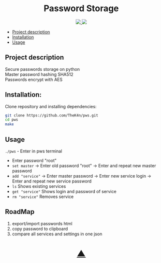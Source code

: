 <h1 align="center">Password Storage</h1>

<p align="center">
  <a href="https://github.com/TheK4n">
    <img src="https://img.shields.io/github/followers/TheK4n?label=Follow&style=social">
  </a>
  <a href="https://github.com/TheK4n/pws">
    <img src="https://img.shields.io/github/stars/TheK4n/pws?style=social">
  </a>
</p>


* [Project description](#chapter-0)
* [Installation](#chapter-1)
* [Usage](#chapter-2)


<a id="chapter-0"></a>
## Project description 

Secure passwords storage on python\
Master password hashing SHA512\
Passwords encrypt with AES



<a id="chapter-1"></a>
## Installation:

Clone repository and installing dependencies:

```bash
git clone https://github.com/TheK4n/pws.git
cd pws
make
```


<a id="chapter-2"></a>
## Usage

```./pws``` - Enter in pws terminal

* Enter password "root"
* ```set master``` -> Enter old password "root" -> Enter and repeat new master password
* ```add "service"``` -> Enter master password -> Enter new service login -> Enter and repeat new service password
* ```ls``` Shows existing services
* ```get "service"``` Shows login and password of service
* ```rm "service"``` Removes service


## RoadMap
1. export/import passwords html
2. copy password to clipboard
3. compare all services and settings in one json

<h1 align="center"><a href="#top">▲</a></h1>
